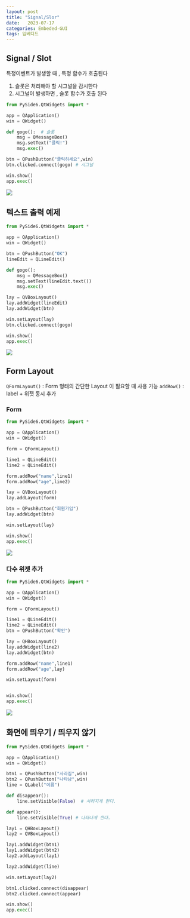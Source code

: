 ```yaml
---
layout: post
title: "Signal/Slor"
date:   2023-07-17
categories: Embeded-GUI
tags: 임베디드
---
```


## Signal / Slot
특정이벤트가 발생할 때 , 특정 함수가 호출된다
1. 슬롯은 처리해야 할 시그널을 감시한다
2. 시그널이 발생하면 , 슬롯 함수가 호출 된다

```py
from PySide6.QtWidgets import *

app = QApplication()
win = QWidget()

def gogo():  # 슬롯
    msg = QMessageBox()
    msg.setText("클릭!")
    msg.exec()

btn = QPushButton("클릭하세요",win)
btn.clicked.connect(gogo) # 시그널

win.show()
app.exec()
```
![](https://velog.velcdn.com/images/dev-hoon/post/d60a5c77-c98a-47e6-a4fe-79a3feee0539/image.png)

## 텍스트 출력 예제
```py
from PySide6.QtWidgets import *

app = QApplication()
win = QWidget()

btn = QPushButton("OK")
lineEdit = QLineEdit()

def gogo():
    msg = QMessageBox()
    msg.setText(lineEdit.text())
    msg.exec()

lay = QVBoxLayout()
lay.addWidget(lineEdit)
lay.addWidget(btn)

win.setLayout(lay)
btn.clicked.connect(gogo)

win.show()
app.exec()
```
![](https://velog.velcdn.com/images/dev-hoon/post/b0962d3e-a9ed-4563-91b4-d61410028284/image.png)

## Form Layout
`QFormLayout()` : Form 형태의 간단한 Layout 이 필요할 때 사용 가능
`addRow()` : label + 위젯 동시 추가

### Form 
```py
from PySide6.QtWidgets import *

app = QApplication()
win = QWidget()

form = QFormLayout()

line1 = QLineEdit()
line2 = QLineEdit()

form.addRow("name",line1)
form.addRow("age",line2)

lay = QVBoxLayout()
lay.addLayout(form)

btn = QPushButton("회원가입")
lay.addWidget(btn)

win.setLayout(lay)

win.show()
app.exec()
```
![](https://velog.velcdn.com/images/dev-hoon/post/806976c4-0467-42b8-bd0b-8c67ae45d380/image.png)

### 다수 위젯 추가
```py
from PySide6.QtWidgets import *

app = QApplication()
win = QWidget()

form = QFormLayout()

line1 = QLineEdit()
line2 = QLineEdit()
btn = QPushButton("확인")

lay = QHBoxLayout()
lay.addWidget(line2)
lay.addWidget(btn)

form.addRow("name",line1)
form.addRow("age",lay)

win.setLayout(form)


win.show()
app.exec()
```
![](https://velog.velcdn.com/images/dev-hoon/post/625b7cf8-e325-4d71-a55e-a0b7699c3851/image.png)

## 화면에 띄우기 / 띄우지 않기
```py
from PySide6.QtWidgets import *

app = QApplication()
win = QWidget()

btn1 = QPushButton("사라짐",win)
btn2 = QPushButton("나타남",win)
line = QLabel("이름")

def disappear():
    line.setVisible(False)  # 사라지게 한다.

def appear():
    line.setVisible(True) # 나타나게 한다.

lay1 = QHBoxLayout()
lay2 = QVBoxLayout()

lay1.addWidget(btn1)
lay1.addWidget(btn2)
lay2.addLayout(lay1)

lay2.addWidget(line)

win.setLayout(lay2)

btn1.clicked.connect(disappear)
btn2.clicked.connect(appear)

win.show()
app.exec()
```

